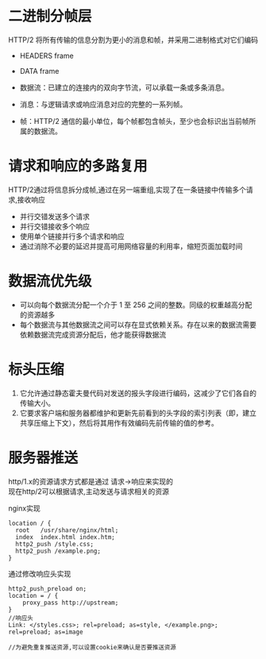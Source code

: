 # 二进制分帧层
HTTP/2 将所有传输的信息分割为更小的消息和帧，并采用二进制格式对它们编码
- HEADERS frame
- DATA frame

- 数据流：已建立的连接内的双向字节流，可以承载一条或多条消息。
- 消息：与逻辑请求或响应消息对应的完整的一系列帧。
- 帧：HTTP/2 通信的最小单位，每个帧都包含帧头，至少也会标识出当前帧所属的数据流。

# 请求和响应的多路复用
HTTP/2通过将信息拆分成帧,通过在另一端重组,实现了在一条链接中传输多个请求,接收响应

- 并行交错发送多个请求
- 并行交错接收多个响应
- 使用单个链接并行多个请求和响应
- 通过消除不必要的延迟并提高可用网络容量的利用率，缩短页面加载时间

# 数据流优先级
- 可以向每个数据流分配一个介于 1 至 256 之间的整数。同级的权重越高分配的资源越多
- 每个数据流与其他数据流之间可以存在显式依赖关系。存在以来的数据流需要依赖数据流完成资源分配后，他才能获得数据流

# 标头压缩
1. 它允许通过静态霍夫曼代码对发送的报头字段进行编码，这减少了它们各自的传输大小。
2. 它要求客户端和服务器都维护和更新先前看到的头字段的索引列表（即，建立共享压缩上下文），然后将其用作有效编码先前传输的值的参考。

# 服务器推送
http/1.x的资源请求方式都是通过 请求->响应来实现的  
现在http/2可以根据请求,主动发送与请求相关的资源

nginx实现
```
location / {
  root   /usr/share/nginx/html;
  index  index.html index.htm;
  http2_push /style.css;
  http2_push /example.png;
}
```

通过修改响应头实现
```
http2_push_preload on;
location = / {
    proxy_pass http://upstream;
}
//响应头
Link: </styles.css>; rel=preload; as=style, </example.png>; rel=preload; as=image

//为避免重复推送资源,可以设置cookie来确认是否要推送资源
```